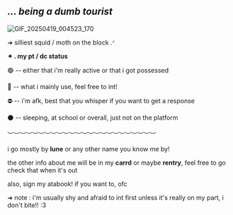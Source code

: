 ## *...  being a dumb tourist*

![GIF_20250419_004523_170](https://github.com/user-attachments/assets/74c35b27-8840-4b26-805c-11e21e3f691a)


➜  silliest squid / moth on the block .ᐟ

**✦     .      my pt / dc status**

🟢  --  either that i'm really active or that i got possessed

🌙  --  what i mainly use, feel free to int!

⛔️  --  i'm afk, best that you whisper if you want to get a response

⚫️  --  sleeping, at school or overall, just not on the platform

︶︶︶︶︶︶︶︶︶︶︶︶︶︶︶︶︶︶︶︶︶︶︶︶

i go mostly by __lune__ or any other name you know me by! 

the other info about me will be in my **carrd** or maybe **rentry**, feel free to go check that when it's out

also, sign my atabook! if you want to, ofc

➜  note : i'm usually shy and afraid to int first unless it's really on my part, i don't bite!! :3
